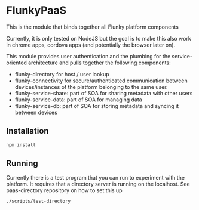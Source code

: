 # FlunkyPaaS

This is the module that binds together all Flunky platform components

Currently, it is only tested on NodeJS but the goal is to make this also work in chrome apps, cordova apps (and potentially the browser later on).

This module provides user authentication and the plumbing for the service-oriented architecture and pulls together the following components:

* flunky-directory for host / user lookup
* flunky-connectivity for secure/authenticated communication between devices/instances of the platform belonging to the same user.
* flunky-service-share: part of SOA for sharing metadata with other users
* flunky-service-data: part of SOA for managing data
* flunky-service-db: part of SOA for storing metadata and syncing it between devices

## Installation

```bash
npm install
```

## Running

Currently there is a test program that you can run to experiment with the platform. It requires that a directory server is running on the localhost. See paas-directory repository on how to set this up

```bash
./scripts/test-directory
```